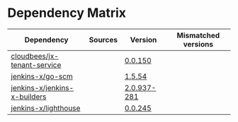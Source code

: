 # Dependency Matrix

Dependency | Sources | Version | Mismatched versions
---------- | ------- | ------- | -------------------
[cloudbees/jx-tenant-service](https://github.com/cloudbees/jx-tenant-service) |  | [0.0.150](https://github.com/cloudbees/jx-tenant-service/releases/tag/v0.0.150) | 
[jenkins-x/go-scm](https://github.com/jenkins-x/go-scm) |  | [1.5.54]() | 
[jenkins-x/jenkins-x-builders](https://github.com/jenkins-x/jenkins-x-builders) |  | [2.0.937-281]() | 
[jenkins-x/lighthouse](https://github.com/jenkins-x/lighthouse) |  | [0.0.245]() | 
